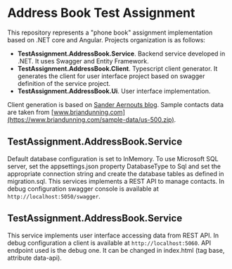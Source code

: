 ﻿# Address Book Test Assignment

This repository represents a "phone book" assignment implementation based on .NET core and Angular. Projects organization is as follows:
* **TestAssignment.AddressBook.Service**. Backend service developed in .NET. It uses Swagger and Entity Framework.
* **TestAssignment.AddressBook.Client**. Typescript client generator. It generates the client for user interface project based on swagger definition of the service project.
* **TestAssignment.AddressBook.Ui**. User interface implementation.

Client generation is based on [Sander Aernouts blog](https://blog.sanderaernouts.com/autogenerate-typescript-api-client-with-nswag).
Sample contacts data are taken from [www.briandunning.com](https://www.briandunning.com/sample-data/us-500.zip).

## TestAssignment.AddressBook.Service

Default database configuration is set to InMemory. To use Microsoft SQL server, set the appsettings.json property DatabaseType to Sql and set the appropriate connection string and create the database tables as defined in migration.sql.
This services implements a REST API to manage contacts. In debug configuration swagger console is available at `http://localhost:5050/swagger`.

## TestAssignment.AddressBook.Service

This service implements user interface accessing data from REST API. In debug configuration a client is available at `http://localhost:5060`.
API endpoint used is the debug one. It can be changed in index.html (tag base, attribute data-api).
